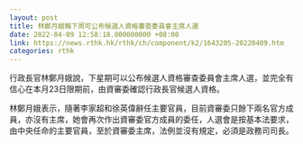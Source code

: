 ```yaml
---
layout: post
title: 林鄭月娥稱下周可公布候選人資格審查委員會主席人選
date: 2022-04-09 12:58:18.000000000 +08:00
link: https://news.rthk.hk/rthk/ch/component/k2/1643205-20220409.htm
categories: rthk
---
```


行政長官林鄭月娥說，下星期可以公布候選人資格審查委員會主席人選，並完全有信心在本月23日限期前，由資審委確認行政長官候選人資格。

林鄭月娥表示，隨著李家超和徐英偉辭任主要官員，目前資審委只餘下兩名官方成員，亦沒有主席，她會再次作出資審委官方成員的委任，人選會是按基本法要求，由中央任命的主要官員，至於資審委主席，法例並沒有規定，必須是政務司司長。
